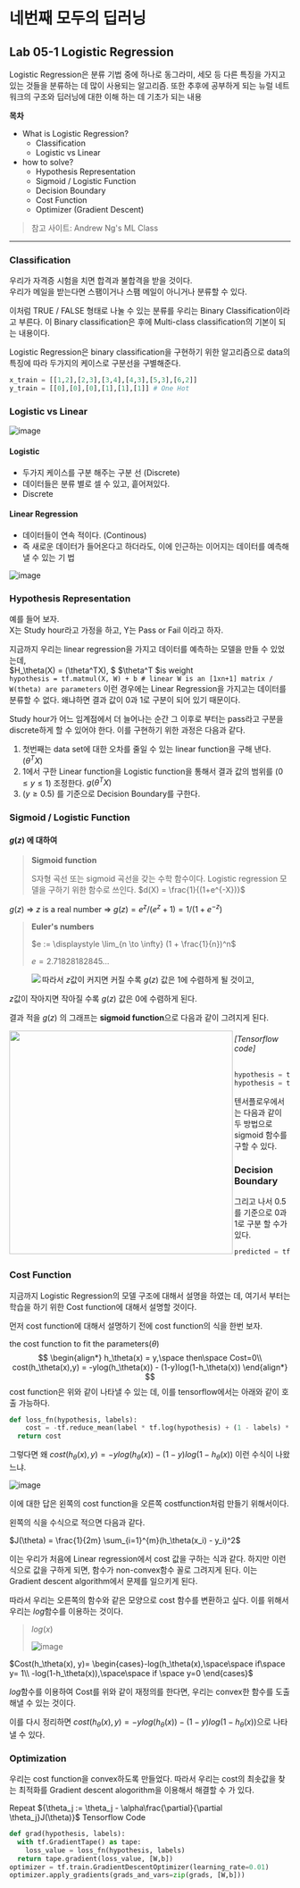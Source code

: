 # 네번째 모두의 딥러닝

## Lab 05-1 Logistic Regression

Logistic Regression은 분류 기법 중에 하나로 동그라미, 세모 등 다른 특징을 가지고 있는 것들을 분류하는 데 많이 사용되는 알고리즘. 또한 추후에 공부하게 되는 뉴럴 네트워크의 구조와 딥러닝에 대한 이해 하는 데 기초가 되는 내용

**목차**

- What is Logistic Regression?
  - Classification
  - Logistic vs Linear
- how to solve?
  - Hypothesis Representation
  - Sigmoid / Logistic Function
  - Decision Boundary
  - Cost Function
  - Optimizer (Gradient Descent)

> 참고 사이트: Andrew Ng's ML Class 

---

 ### Classification 

우리가 자격증 시험을 치면 합격과 불합격을 받을 것이다.  
우리가 메일을 받는다면 스팸이거나 스팸 메일이 아니거나 분류할 수 있다.

이처럼 TRUE / FALSE 형태로 나눌 수 있는 분류를 우리는 Binary Classification이라고 부른다. 이 Binary classification은 후에 Multi-class classification의 기본이 되는 내용이다.

Logistic Regression은 binary classification을 구현하기 위한 알고리즘으로 data의 특징에 따라 두가지의 케이스로 구분선을 구별해준다.

```python
x_train = [[1,2],[2,3],[3,4],[4,3],[5,3],[6,2]]
y_train = [[0],[0],[0],[1],[1],[1]] # One Hot
```

### Logistic vs Linear

![image](https://www.researchgate.net/publication/335786324/figure/fig1/AS:802479209971712@1568337361258/Logistic-regression-and-linear-regression.jpg)

#### Logistic

- 두가지 케이스를 구분 해주는 구분 선 (Discrete)
- 데이터들은 분류 별로 셀 수 있고, 흩어져있다.
- Discrete

#### Linear Regression

- 데이터들이 연속 적이다. (Continous)
- 즉 새로운 데이터가 들어온다고 하더라도, 이에 인근하는 이어지는 데이터를 예측해낼 수 있는 기 법



![image](https://pbs.twimg.com/media/FDPaCRiXoAQKJEE.jpg:large)

### Hypothesis Representation

예를 들어 보자.  
X는 Study hour라고 가정을 하고, Y는 Pass or Fail 이라고 하자.

지금까지 우리는 linear regression을 가지고 데이터를 예측하는 모델을 만들 수 있었는데,   
$H_\theta(X) = (\theta^TX), $  $\theta^T $is weight  
`hypothesis = tf.matmul(X, W) + b # linear W is an [1xn+1] matrix / W(theta) are parameters`
이런 경우에는 Linear Regression을 가지고는 데이터를 분류할 수 없다. 왜냐하면 결과 값이 0과 1로 구분이 되어 있기 때문이다.



Study hour가 어느 임계점에서 더 늘어나는 순간 그 이후로 부터는 pass라고 구분을 discrete하게 할 수 있어야 한다.
이를 구현하기 위한 과정은 다음과 같다.  

1. 첫번째는 data set에 대한 오차를 줄일 수 있는 linear function을 구해 낸다. $(\theta^TX)$
2. 1에서 구한 Linear function을 Logistic function을 통해서 결과 값의 범위를 $(0\le y\le 1)$ 조정한다. $g(\theta^TX)$
3. $(y \ge 0.5)$ 를 기준으로 Decision Boundary를 구한다.



### Sigmoid / Logistic Function

#### $g(z)$ 에 대하여

> **Sigmoid function**
>
> S자형 곡선 또는 sigmoid 곡선을 갖는 수학 함수이다. Logistic regression 모델을 구하기 위한 함수로 쓰인다.
> $d(X) = \frac{1}{(1+e^{-X})}$

$g(z)$ => $z$ is a real number => $g(z) = e^z/(e^z+1) = 1/(1+e^{-z})$

> **Euler's numbers**
>
> $e := \displaystyle \lim_{n \to \infty} (1 + \frac{1}{n})^n$
>
> $e = 2.71828182845 ...$
>
> <img align="left" src="https://www.mathsisfun.com/sets/images/function-exponential-e.svg">

따라서 $z$값이 커지면 커질 수록 $g(z)$ 값은 1에 수렴하게 될 것이고,

$z$값이 작아지면 작아질 수록 $g(z)$ 값은 0에 수렴하게 된다.

결과 적을 $g(z)$ 의 그래프는 **sigmoid function**으로 다음과 같이 그려지게 된다.

<img align="left" src="https://upload.wikimedia.org/wikipedia/commons/thumb/8/88/Logistic-curve.svg/1200px-Logistic-curve.svg.png" width="400">

###### [Tensorflow code]

```python
hypothesis = tf.sigmoid(z) # z=tf.matmul(X, W) + b
hypothesis = tf.div(1., 1. + tf.exp(z))
```

텐서플로우에서는 다음과 같이 두 방법으로 sigmoid 함수를 구할 수 있다.



### Decision Boundary

그리고 나서 0.5를 기준으로 0과 1로 구분 할 수가 있다.

```python
predicted = tf.cast(hypothesis > 0.5, dtype=tf.int32)
```



### Cost Function

지금까지 Logistic Regression의 모델 구조에 대해서 설명을 하였는 데, 여기서 부터는 학습을 하기 위한 Cost function에 대해서 설명할 것이다. 

먼저 cost function에 대해서 설명하기 전에 cost function의 식을 한번 보자. 

the cost function to fit the parameters($\theta$)
$$
\begin{align*}
h_\theta(x) = y,\space then\space Cost=0\\
cost(h_\theta(x),y) = -ylog(h_\theta(x)) - (1-y)log(1-h_\theta(x))
\end{align*}
$$
cost function은 위와 같이 나타낼 수 있는 데, 이를 tensorflow에서는 아래와 같이 호출 가능하다.

```python
def loss_fn(hypothesis, labels):
	cost = -tf.reduce_mean(label * tf.log(hypothesis) + (1 - labels) * tf.log(1 - hypothesis))
  return cost 
```

  

그렇다면 왜 $cost(h_\theta(x),y) = -ylog(h_\theta(x)) - (1-y)log(1-h_\theta(x))$ 이런 수식이 나왔느냐.

![image](https://t1.daumcdn.net/cfile/tistory/998F6E4F5A65F1D321)

이에 대한 답은 왼쪽의 cost function을 오른쪽 costfunction처럼 만들기 위해서이다.

왼쪽의 식을 수식으로 적으면 다음과 같다.

$J(\theta) = \frac{1}{2m} \sum_{i=1}^{m}(h_\theta(x_i) - y_i)^2$

이는 우리가 처음에 Linear regression에서 cost 값을 구하는 식과 같다. 하지만 이런식으로 값을 구하게 되면, 함수가 non-convex함수 꼴로 그려지게 된다. 이는 Gradient descent algorithm에서 문제를 일으키게 된다.

따라서 우리는 오른쪽의 함수와 같은 모양으로 cost 함수를 변환하고 싶다. 이를 위해서 우리는 $log$함수를 이용하는 것이다.

> $log(x)$
>
> ![image](https://upload.wikimedia.org/wikipedia/commons/thumb/e/ec/Logx.svg/319px-Logx.svg.png?20140120150228)

$Cost(h_\theta(x), y)= \begin{cases}-log(h_\theta(x),\space\space if\space y= 1\\ -log(1-h_\theta(x)),\space\space if \space y=0 \end{cases}$

$log$함수를 이용하여 Cost를 위와 같이 재정의를 한다면, 우리는 convex한 함수를 도출해낼 수 있는 것이다.

이를 다시 정리하면  $cost(h_\theta(x),y) = -ylog(h_\theta(x)) - (1-y)log(1-h_\theta(x))$으로 나타낼 수 있다.



### Optimization

우리는 cost function을 convex하도록 만들었다. 따라서 우리는 cost의 최솟값을 찾는 최적화를 Gradient descent alogorithm을 이용해서 해결할 수 가 있다.

Repeat   ${\theta_j := \theta_j - \alpha\frac{\partial}{\partial \theta_j}J(\theta)}$
Tensorflow Code

```python
def grad(hypothesis, labels):
  with tf.GradientTape() as tape:
    loss_value = loss_fn(hypothesis, labels)
  return tape.gradient(loss_value, [W,b])
optimizer = tf.train.GradientDescentOptimizer(learning_rate=0.01)
optimizer.apply_gradients(grads_and_vars=zip(grads, [W,b]))
```

